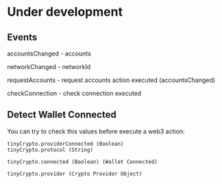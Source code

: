 # Under development

## Events

accountsChanged - accounts

networkChanged - networkId

requestAccounts - request accounts action executed (accountsChanged)

checkConnection - check connection executed



## Detect Wallet Connected
You can try to check this values before execute a web3 action:

```
tinyCrypto.providerConnected (Boolean)
tinyCrypto.protocol (String)

tinyCrypto.connected (Boolean) (Wallet Connected)

tinyCrypto.provider (Crypto Provider Object)
```